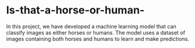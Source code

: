 # Is-that-a-horse-or-human-
In this project, we have developed a machine learning model that can classify images as either horses or humans. The model uses a dataset of images containing both horses and humans to learn and make predictions.
